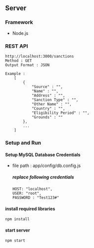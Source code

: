 ## Server 

### Framework
- Node.js

### REST API
    http://localhost:3000/sanctions
    Method : GET
    Output Format : JSON
    
    Example : 
        [
            {
                "Source" : "",
                "Name" : "",
                "Address" : "",
                "Sanction Type" : "",
                "Other Name" : "",
                "Country" : "",
                "Eligibility Period" : "",
                "Grounds" : ""
            },
            ...
        ]

### Setup and Run
#### Setup MySQL Database Credentials
- file path : app/config/db.config.js 
    ##### replace following credentials
      HOST: "localhost",
      USER: "root",
      PASSWORD : "Test123#"
#### install required libraries 
    npm install
#### start server
    npm start
        
